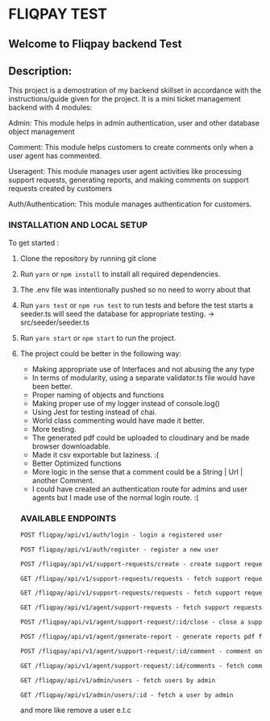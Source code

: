 # FLIQPAY TEST

## Welcome to Fliqpay backend Test

## Description:

This project is a demostration of my backend skillset in accordance with the
instructions/guide given for the project. It is a mini ticket management backend
with 4 modules:

Admin: This module helps in admin authentication, user and other database object management

Comment: This module helps customers to create comments only when a user agent has commented.

Useragent: This module manages user agent activities like processing support requests, generating reports, and making comments on support requests created by customers

Auth/Authentication: This module manages authentication for customers.

### INSTALLATION AND LOCAL SETUP

To get started :

1. Clone the repository by running git clone <url>

2. Run `yarn` or `npm install` to install all required dependencies.

3. The .env file was intentionally pushed so no need to worry about that

4. Run `yarn test` or `npm run test` to run tests and before the test starts a seeder.ts will seed the database for appropriate testing. -> src/seeder/seeder.ts

5. Run `yarn start` or `npm start` to run the project.

6. The project could be better in the following way:

   - Making appropriate use of Interfaces and not abusing the any type
   - In terms of modularity, using a separate validator.ts file would have been better.
   - Proper naming of objects and functions
   - Making proper use of my logger instead of console.log()
   - Using Jest for testing instead of chai.
   - World class commenting would have made it better.
   - More testing.
   - The generated pdf could be uploaded to cloudinary and be made browser downloadable.
   - Made it csv exportable but laziness. :(
   - Better Optimized functions
   - More logic in the sense that a comment could be a String | Url | another Comment.
   - I could have created an authentication route for admins and user agents but I made use of the normal login route. :(

   ### AVAILABLE ENDPOINTS

   ```markdown
   POST fliqpay/api/v1/auth/login - login a registered user
   ```

   ```markdown
   POST fliqpay/api/v1/auth/register - register a new user
   ```

   ```markdown
   POST /fliqpay/api/v1/support-requests/create - create support requests | tickets
   ```

   ```markdown
   GET /fliqpay/api/v1/support-requests/requests - fetch support requests | tickets
   ```

   ```markdown
   GET /fliqpay/api/v1/support-requests/requests - fetch support requests to view status
   ```

   ```markdown
   GET /fliqpay/api/v1/agent/support-requests - fetch support requests by agents to process
   ```

   ```markdown
   POST /fliqpay/api/v1/agent/support-request/:id/close - close a support request | ticket by agents
   ```

   ```markdown
   POST /fliqpay/api/v1/agent/generate-report - generate reports pdf for tickets in the last month / 30 days by agents
   ```

   ```markdown
   POST /fliqpay/api/v1/agent/support-request/:id/comment - comment on a support request | ticket by agents
   ```

   ```markdown
   GET /fliqpay/api/v1/agent/support-request/:id/comments - fetch comments on support requests | ticket by agents
   ```

   ```markdown
   GET /fliqpay/api/v1/admin/users - fetch users by admin
   ```

   ```markdown
   GET /fliqpay/api/v1/admin/users/:id - fetch a user by admin
   ```

   and more like remove a user e.t.c
